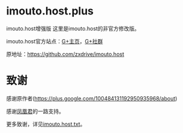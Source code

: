 imouto.host.plus
================

imouto.host增强版
这里是imouto.host的非官方修改版。

imouto.host官方站点：[G+主页](https://plus.google.com/100484131192950935968/about)，[G+社群](https://plus.google.com/communities/111265655058678013030)

原地址：https://github.com/zxdrive/imouto.host

致谢
===========

感谢原作者(https://plus.google.com/100484131192950935968/about)

感谢[凤凰君](https://github.com/phoenixlzx)的一路支持。

更多致谢，详见[imouto.host.txt](https://raw.githubusercontent.com/zxdrive/imouto.host/master/imouto.host.txt)。
